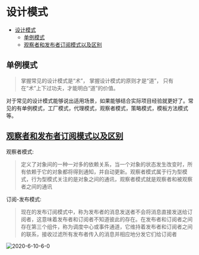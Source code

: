 # 设计模式

- [设计模式](#设计模式)
  - [单例模式](#单例模式)
  - [观察者和发布者订阅模式以及区别](#观察者和发布者订阅模式以及区别)

## 单例模式

> 掌握常见的设计模式是“术”， 掌握设计模式的原则才是“道”， 只有在“术”上下过功夫，才能明白“道”的价值。

对于常见的设计模式能够说出适用场景，如果能够结合实际项目经验就更好了。常见的有单例模式，工厂模式，代理模式，观察者模式，策略模式，模板方法模式等。

## [观察者和发布者订阅模式以及区别](https://www.cnblogs.com/onepixel/p/10806891.html)

观察者模式:

> 定义了对象间的一种一对多的依赖关系，当一个对象的状态发生改变时，所有依赖于它的对象都将得到通知，并自动更新。观察者模式属于行为型模式，行为型模式关注的是对象之间的通讯，观察者模式就是观察者和被观察者之间的通讯

订阅-发布模式:

> 现在的发布订阅模式中，称为发布者的消息发送者不会将消息直接发送给订阅者，这意味着发布者和订阅者不知道彼此的存在。在发布者和订阅者之间存在第三个组件，称为调度中心或事件通道，它维持着发布者和订阅者之间的联系，接收过滤所有发布者传入的消息并相应地分发它们给订阅者

![2020-6-10-6-0](https://img2018.cnblogs.com/blog/849589/201904/849589-20190424122505055-2083728728.png)